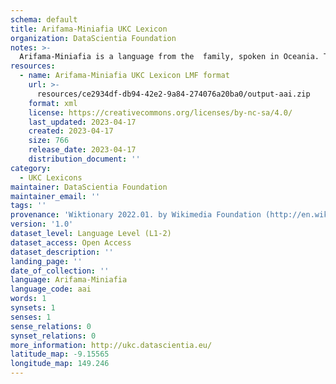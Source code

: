 ```yaml
---
schema: default
title: Arifama-Miniafia UKC Lexicon
organization: DataScientia Foundation
notes: >-
  Arifama-Miniafia is a language from the  family, spoken in Oceania. The UKC Lexicon of Arifama-Miniafia is represented as a lexico-semantic network. It consists of words, word senses, synsets, as well as sense-level and synset-level relationships.
resources:
  - name: Arifama-Miniafia UKC Lexicon LMF format
    url: >-
      resources/ce2934df-db94-42e2-9a84-274076a20ba0/output-aai.zip
    format: xml
    license: https://creativecommons.org/licenses/by-nc-sa/4.0/
    last_updated: 2023-04-17
    created: 2023-04-17
    size: 766
    release_date: 2023-04-17
    distribution_document: ''
category:
  - UKC Lexicons
maintainer: DataScientia Foundation
maintainer_email: ''
tags: ''
provenance: 'Wiktionary 2022.01. by Wikimedia Foundation (http://en.wiktionary.org); Princeton WordNet 2.1 by Princeton University (https://wordnet.princeton.edu)'
version: '1.0'
dataset_level: Language Level (L1-2)
dataset_access: Open Access
dataset_description: ''
landing_page: ''
date_of_collection: ''
language: Arifama-Miniafia
language_code: aai
words: 1
synsets: 1
senses: 1
sense_relations: 0
synset_relations: 0
more_information: http://ukc.datascientia.eu/
latitude_map: -9.15565
longitude_map: 149.246
---
```

